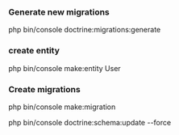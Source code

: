 ### Generate new migrations
php bin/console doctrine:migrations:generate
### create entity
php bin/console make:entity User
### Create migrations
php bin/console make:migration

php bin/console doctrine:schema:update --force

